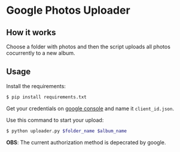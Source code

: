 # Google Photos Uploader

## How it works

Choose a folder with photos and then the script uploads all photos cocurrently to a new album.

## Usage

Install the requirements:
``` sh
$ pip install requirements.txt
```

Get your credentials on [google console](https://developers.google.com/photos/library/guides/get-started) and name it `client_id.json`.

Use this command to start your upload:
```sh
$ python uploader.py $folder_name $album_name
```

**OBS**: The current authorization method is depecrated by google.
